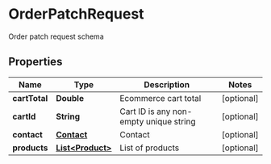 

# OrderPatchRequest

Order patch request schema
## Properties

Name | Type | Description | Notes
------------ | ------------- | ------------- | -------------
**cartTotal** | **Double** | Ecommerce cart total |  [optional]
**cartId** | **String** | Cart ID is any non-empty unique string |  [optional]
**contact** | [**Contact**](Contact.md) | Contact |  [optional]
**products** | [**List&lt;Product&gt;**](Product.md) | List of products |  [optional]



